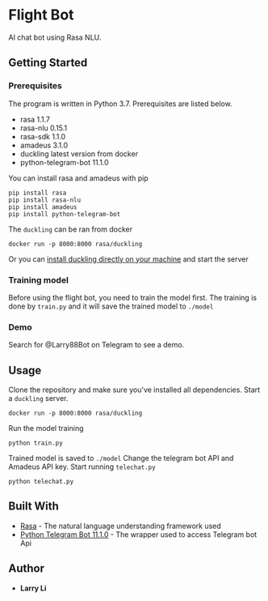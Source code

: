 # Flight Bot
AI chat bot using Rasa NLU.

## Getting Started

### Prerequisites
The program is written in Python 3.7. Prerequisites are listed below. 
* rasa                      1.1.7
* rasa-nlu                  0.15.1
* rasa-sdk                  1.1.0
* amadeus                   3.1.0
* duckling                  latest version from docker
* python-telegram-bot       11.1.0

You can install rasa and amadeus with pip
```
pip install rasa
pip install rasa-nlu
pip install amadeus
pip install python-telegram-bot
```

The `duckling` can be ran from docker
```
docker run -p 8000:8000 rasa/duckling
```
Or you can [install duckling directly on your machine](https://github.com/facebook/duckling#quickstart) and start the server

### Training model
Before using the flight bot, you need to train the model first. The training is done by `train.py` and it will save the trained model to `./model`

### Demo
Search for @Larry88Bot on Telegram to see a demo.

## Usage
Clone the repository and make sure you've installed all dependencies. Start a `duckling` 
server.
```
docker run -p 8000:8000 rasa/duckling
```
Run the model training
```
python train.py
```
Trained model is saved to `./model`
Change the telegram bot API and Amadeus API key. Start running `telechat.py`
```
python telechat.py
```

## Built With
* [Rasa](https://rasa.com) - The natural language understanding framework used
* [Python Telegram Bot 11.1.0](https://python-telegram-bot.org/) - The wrapper used to access Telegram bot Api

## Author
* **Larry Li**
